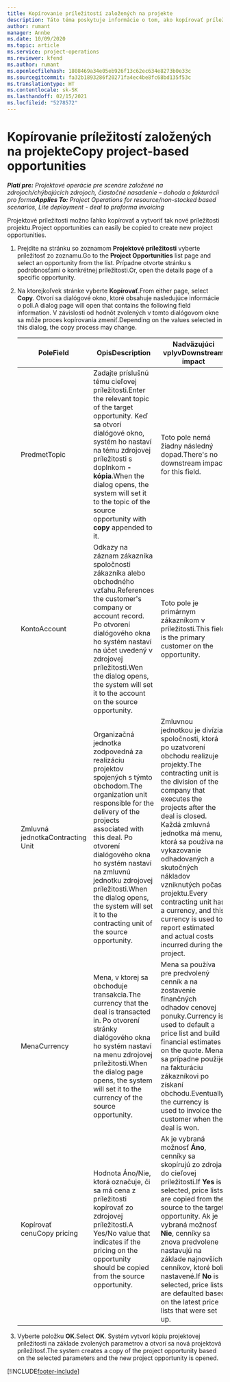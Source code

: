 ```yaml
---
title: Kopírovanie príležitostí založených na projekte
description: Táto téma poskytuje informácie o tom, ako kopírovať príležitosti založené na projekte v Project Operations.
author: rumant
manager: Annbe
ms.date: 10/09/2020
ms.topic: article
ms.service: project-operations
ms.reviewer: kfend
ms.author: rumant
ms.openlocfilehash: 1808469a34e05eb926f13c62ec634e8273b0e33c
ms.sourcegitcommit: fa32b1893286f20271fa4ec4be8fc68bd135f53c
ms.translationtype: HT
ms.contentlocale: sk-SK
ms.lasthandoff: 02/15/2021
ms.locfileid: "5278572"
---
```

# <a name="copy-project-based-opportunities"></a><span data-ttu-id="5cb47-103">Kopírovanie príležitostí založených na projekte</span><span class="sxs-lookup"><span data-stu-id="5cb47-103">Copy project-based opportunities</span></span>

<span data-ttu-id="5cb47-104">_**Platí pre:** Projektové operácie pre scenáre založené na zdrojoch/chýbajúcich zdrojoch, čiastočné nasadenie – dohoda o fakturácii pro forma_</span><span class="sxs-lookup"><span data-stu-id="5cb47-104">_**Applies To:** Project Operations for resource/non-stocked based scenarios, Lite deployment - deal to proforma invoicing_</span></span>


<span data-ttu-id="5cb47-105">Projektové príležitosti možno ľahko kopírovať a vytvoriť tak nové príležitosti projektu.</span><span class="sxs-lookup"><span data-stu-id="5cb47-105">Project opportunities can easily be copied to create new project opportunities.</span></span> 

1. <span data-ttu-id="5cb47-106">Prejdite na stránku so zoznamom **Projektové príležitosti** vyberte príležitosť zo zoznamu.</span><span class="sxs-lookup"><span data-stu-id="5cb47-106">Go to the **Project Opportunities** list page and select an opportunity from the list.</span></span> <span data-ttu-id="5cb47-107">Prípadne otvorte stránku s podrobnosťami o konkrétnej príležitosti.</span><span class="sxs-lookup"><span data-stu-id="5cb47-107">Or, open the details page of a specific opportunity.</span></span> 
2. <span data-ttu-id="5cb47-108">Na ktorejkoľvek stránke vyberte **Kopírovať**.</span><span class="sxs-lookup"><span data-stu-id="5cb47-108">From either page, select **Copy**.</span></span> <span data-ttu-id="5cb47-109">Otvorí sa dialógové okno, ktoré obsahuje nasledujúce informácie o poli.</span><span class="sxs-lookup"><span data-stu-id="5cb47-109">A dialog page will open that contains the following field information.</span></span> <span data-ttu-id="5cb47-110">V závislosti od hodnôt zvolených v tomto dialógovom okne sa môže proces kopírovania zmeniť.</span><span class="sxs-lookup"><span data-stu-id="5cb47-110">Depending on the values selected in this dialog, the copy process may change.</span></span>

    | <span data-ttu-id="5cb47-111">**Pole**</span><span class="sxs-lookup"><span data-stu-id="5cb47-111">**Field**</span></span> | <span data-ttu-id="5cb47-112">**Opis**</span><span class="sxs-lookup"><span data-stu-id="5cb47-112">**Description**</span></span> | <span data-ttu-id="5cb47-113">**Nadväzujúci vplyv**</span><span class="sxs-lookup"><span data-stu-id="5cb47-113">**Downstream impact**</span></span> |
    | --- | --- | --- |
    | <span data-ttu-id="5cb47-114">Predmet</span><span class="sxs-lookup"><span data-stu-id="5cb47-114">Topic</span></span> | <span data-ttu-id="5cb47-115">Zadajte príslušnú tému cieľovej príležitosti.</span><span class="sxs-lookup"><span data-stu-id="5cb47-115">Enter the relevant topic of the target opportunity.</span></span> <span data-ttu-id="5cb47-116">Keď sa otvorí dialógové okno, systém ho nastaví na tému zdrojovej príležitosti s doplnkom **-kópia**.</span><span class="sxs-lookup"><span data-stu-id="5cb47-116">When the dialog opens, the system will set it to the topic of the source opportunity with **copy** appended to it.</span></span> | <span data-ttu-id="5cb47-117">Toto pole nemá žiadny následný dopad.</span><span class="sxs-lookup"><span data-stu-id="5cb47-117">There's no downstream impact for this field.</span></span> |
    | <span data-ttu-id="5cb47-118">Konto</span><span class="sxs-lookup"><span data-stu-id="5cb47-118">Account</span></span> | <span data-ttu-id="5cb47-119">Odkazy na záznam zákazníka spoločnosti zákazníka alebo obchodného vzťahu.</span><span class="sxs-lookup"><span data-stu-id="5cb47-119">References the customer's company or account record.</span></span> <span data-ttu-id="5cb47-120">Po otvorení dialógového okna ho systém nastaví na účet uvedený v zdrojovej príležitosti.</span><span class="sxs-lookup"><span data-stu-id="5cb47-120">Wen the dialog opens, the system will set it to the account on the source opportunity.</span></span> | <span data-ttu-id="5cb47-121">Toto pole je primárnym zákazníkom v príležitosti.</span><span class="sxs-lookup"><span data-stu-id="5cb47-121">This field is the primary customer on the opportunity.</span></span> |
    | <span data-ttu-id="5cb47-122">Zmluvná jednotka</span><span class="sxs-lookup"><span data-stu-id="5cb47-122">Contracting Unit</span></span> | <span data-ttu-id="5cb47-123">Organizačná jednotka zodpovedná za realizáciu projektov spojených s týmto obchodom.</span><span class="sxs-lookup"><span data-stu-id="5cb47-123">The organization unit responsible for the delivery of the projects associated with this deal.</span></span> <span data-ttu-id="5cb47-124">Po otvorení dialógového okna ho systém nastaví na zmluvnú jednotku zdrojovej príležitosti.</span><span class="sxs-lookup"><span data-stu-id="5cb47-124">When the dialog opens, the system will set it to the contracting unit of the source opportunity.</span></span> | <span data-ttu-id="5cb47-125">Zmluvnou jednotkou je divízia spoločnosti, ktorá po uzatvorení obchodu realizuje projekty.</span><span class="sxs-lookup"><span data-stu-id="5cb47-125">The contracting unit is the division of the company that executes the projects after the deal is closed.</span></span> <span data-ttu-id="5cb47-126">Každá zmluvná jednotka má menu, ktorá sa používa na vykazovanie odhadovaných a skutočných nákladov vzniknutých počas projektu.</span><span class="sxs-lookup"><span data-stu-id="5cb47-126">Every contracting unit has a currency, and this currency is used to report estimated and actual costs incurred during the project.</span></span> |
    | <span data-ttu-id="5cb47-127">Mena</span><span class="sxs-lookup"><span data-stu-id="5cb47-127">Currency</span></span> | <span data-ttu-id="5cb47-128">Mena, v ktorej sa obchoduje transakcia.</span><span class="sxs-lookup"><span data-stu-id="5cb47-128">The currency that the deal is transacted in.</span></span> <span data-ttu-id="5cb47-129">Po otvorení stránky dialógového okna ho systém nastaví na menu zdrojovej príležitosti.</span><span class="sxs-lookup"><span data-stu-id="5cb47-129">When the dialog page opens, the system will set it to the currency of the source opportunity.</span></span> | <span data-ttu-id="5cb47-130">Mena sa používa pre predvolený cenník a na zostavenie finančných odhadov cenovej ponuky.</span><span class="sxs-lookup"><span data-stu-id="5cb47-130">Currency is used to default a price list and build financial estimates on the quote.</span></span> <span data-ttu-id="5cb47-131">Mena sa prípadne použije na fakturáciu zákazníkovi po získaní obchodu.</span><span class="sxs-lookup"><span data-stu-id="5cb47-131">Eventually, the currency is used to invoice the customer when the deal is won.</span></span> |
    | <span data-ttu-id="5cb47-132">Kopírovať cenu</span><span class="sxs-lookup"><span data-stu-id="5cb47-132">Copy pricing</span></span> | <span data-ttu-id="5cb47-133">Hodnota Áno/Nie, ktorá označuje, či sa má cena z príležitosti kopírovať zo zdrojovej príležitosti.</span><span class="sxs-lookup"><span data-stu-id="5cb47-133">A Yes/No value that indicates if the pricing on the opportunity should be copied from the source opportunity.</span></span> | <span data-ttu-id="5cb47-134">Ak je vybraná možnosť **Áno**, cenníky sa skopírujú zo zdroja do cieľovej príležitosti.</span><span class="sxs-lookup"><span data-stu-id="5cb47-134">If **Yes** is selected, price lists are copied from the source to the target opportunity.</span></span> <span data-ttu-id="5cb47-135">Ak je vybraná možnosť **Nie**, cenníky sa znova predvolene nastavujú na základe najnovších cenníkov, ktoré boli nastavené.</span><span class="sxs-lookup"><span data-stu-id="5cb47-135">If **No** is selected, price lists are defaulted based on the latest price lists that were set up.</span></span> |

3. <span data-ttu-id="5cb47-136">Vyberte položku **OK**.</span><span class="sxs-lookup"><span data-stu-id="5cb47-136">Select **OK**.</span></span> <span data-ttu-id="5cb47-137">Systém vytvorí kópiu projektovej príležitosti na základe zvolených parametrov a otvorí sa nová projektová príležitosť.</span><span class="sxs-lookup"><span data-stu-id="5cb47-137">The system creates a copy of the project opportunity based on the selected parameters and the new project opportunity is opened.</span></span>


[!INCLUDE[footer-include](../includes/footer-banner.md)]